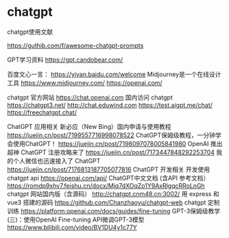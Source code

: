 # chatgpt
chatgpt使用文献

https://guthib.com/f/awesome-chatgpt-prompts

GPT学习资料
https://gpt.candobear.com/

百度文心一言：
https://yiyan.baidu.com/welcome
Midjourney是一个在线设计工具
https://www.midjourney.com/
https://openai.com/


chatgpt 官方网站
https://chat.openai.com
国内访问 chatgpt
https://chatgpt3.net/
http://chat.eduwind.com 
https://test.aigpt.me/chat/
https://freechatgpt.chat/


ChatGPT 应用相关
新必应（New Bing）国内申请与使用教程
https://juejin.cn/post/7199557716998078522 
ChatGPT保姆级教程，一分钟学会使用ChatGPT！
https://juejin.cn/post/7198097078005841980 
OpenAI 推出超神 ChatGPT 注册攻略来了
https://juejin.cn/post/7173447848292253704 
我的个人微信也迅速接入了 ChatGPT
https://juejin.cn/post/7176813187705077816 
ChatGPT 开发相关
开发使用 chatgpt api
https://openai.com/api/
ChatGPT中文文档 (含API 参考文档）
https://romdp9xhv7.feishu.cn/docx/Mjq7dXOqZo1Y9AxRlgqcRRoLnGh 
chatgpt 网站国内版（含源码）
http://chatgpt.cnm48.cn:3002/
用 express 和 vue3 搭建的源码 https://github.com/Chanzhaoyu/chatgpt-web
chatgpt 定制训练
https://platform.openai.com/docs/guides/fine-tuning
GPT-3保姆级教学(三)：使用OpenAI Fine-tuning API微调GPT-3模型
https://www.bilibili.com/video/BV1DU4y1c77Y 


